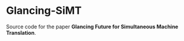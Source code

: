# Glancing-SiMT
Source code for the paper **Glancing Future for Simultaneous Machine Translation**.
